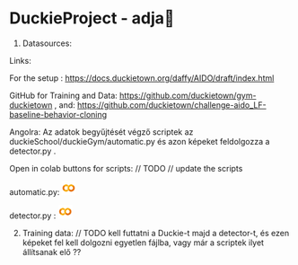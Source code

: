 # DuckieProject - adja🥴

1. Datasources:

Links:

For the setup : https://docs.duckietown.org/daffy/AIDO/draft/index.html

GitHub for Training and Data: https://github.com/duckietown/gym-duckietown
                       , and: https://github.com/duckietown/challenge-aido_LF-baseline-behavior-cloning

Angolra: Az adatok begyűjtését végző scriptek az duckieSchool/duckieGym/automatic.py és azon képeket feldolgozza a detector.py .

Open in colab buttons for scripts:
// TODO
// update the scripts
  
  automatic.py: [<img src="./readMe_assets/colab_favicon_256px.png" width="25"/>](https://colab.research.google.com/drive/17ZmFWd9ipcPhu3UMql5EZ32AyhlOysG2)
  
  detector.py : [<img src="./readMe_assets/colab_favicon_256px.png" width="25"/>](https://colab.research.google.com/drive/1xQSpIAknsp-DMxFXMpcI60WFaWCoqjEi)

2. Training data:
// TODO
kell futtatni a Duckie-t majd a detector-t, és ezen képeket fel kell dolgozni egyetlen fájlba, vagy már a scriptek ilyet állítsanak elő ??
